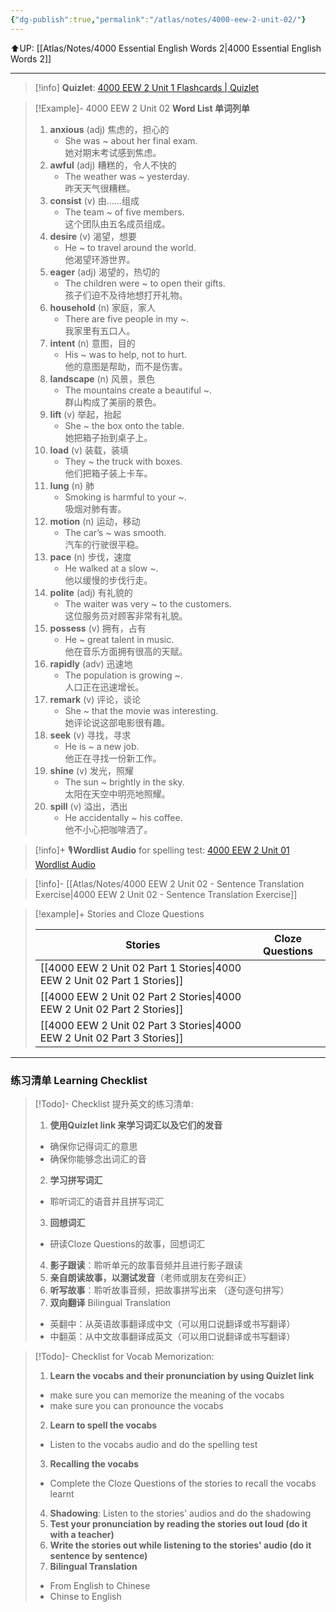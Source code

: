```yaml
---
{"dg-publish":true,"permalink":"/atlas/notes/4000-eew-2-unit-02/"}
---
```


⬆️UP: [[Atlas/Notes/4000 Essential English Words 2\|4000 Essential English Words 2]]

---
> [!info] **Quizlet**:  [4000 EEW 2 Unit 1 Flashcards | Quizlet]()

> [!Example]- 4000 EEW 2 Unit 02 **Word List 单词列单**
> 1. **anxious** (adj) 焦虑的，担心的
>     - She was ~ about her final exam.  
>         她对期末考试感到焦虑。
> 2. **awful** (adj) 糟糕的，令人不快的
>     - The weather was ~ yesterday.  
>         昨天天气很糟糕。
> 3. **consist** (v) 由……组成
>     - The team ~ of five members.  
>         这个团队由五名成员组成。
> 4. **desire** (v) 渴望，想要
>     - He ~ to travel around the world.  
>         他渴望环游世界。
> 5. **eager** (adj) 渴望的，热切的
>     - The children were ~ to open their gifts.  
>         孩子们迫不及待地想打开礼物。
> 6. **household** (n) 家庭，家人
>     - There are five people in my ~.  
>         我家里有五口人。
> 7. **intent** (n) 意图，目的
>     - His ~ was to help, not to hurt.  
>         他的意图是帮助，而不是伤害。
> 8. **landscape** (n) 风景，景色
>     - The mountains create a beautiful ~.  
>         群山构成了美丽的景色。
> 9. **lift** (v) 举起，抬起
>     - She ~ the box onto the table.  
>         她把箱子抬到桌子上。
> 10. **load** (v) 装载，装填
>     - They ~ the truck with boxes.  
>         他们把箱子装上卡车。
> 11. **lung** (n) 肺
>     - Smoking is harmful to your ~.  
>         吸烟对肺有害。
> 12. **motion** (n) 运动，移动
>     - The car’s ~ was smooth.  
>         汽车的行驶很平稳。
> 13. **pace** (n) 步伐，速度
>     - He walked at a slow ~.  
>         他以缓慢的步伐行走。
> 14. **polite** (adj) 有礼貌的
>     - The waiter was very ~ to the customers.  
>         这位服务员对顾客非常有礼貌。
> 15. **possess** (v) 拥有，占有
>     - He ~ great talent in music.  
>         他在音乐方面拥有很高的天赋。
> 16. **rapidly** (adv) 迅速地
>     - The population is growing ~.  
>         人口正在迅速增长。
> 17. **remark** (v) 评论，谈论
>     - She ~ that the movie was interesting.  
>         她评论说这部电影很有趣。
> 18. **seek** (v) 寻找，寻求
>     - He is ~ a new job.  
>         他正在寻找一份新工作。
> 19. **shine** (v) 发光，照耀
>     - The sun ~ brightly in the sky.  
>         太阳在天空中明亮地照耀。
> 20. **spill** (v) 溢出，洒出
>     - He accidentally ~ his coffee.  
>         他不小心把咖啡洒了。

> [!info]+ 🎙️**Wordlist Audio** for spelling test: [4000 EEW 2 Unit 01 Wordlist Audio](https://drive.google.com/file/d/1ZGaJXyzcd-FN_qK6-pju4aNwAXmts8H3/view?usp=drive_link)

> [!info]- [[Atlas/Notes/4000 EEW 2 Unit 02 -  Sentence Translation Exercise\|4000 EEW 2 Unit 02 -  Sentence Translation Exercise]]

> [!example]+ Stories and Cloze Questions
> 
> | Stories                               | Cloze Questions |
> | ------------------------------------- | --------------- |
>| [[4000 EEW 2 Unit 02 Part 1 Stories\|4000 EEW 2 Unit 02 Part 1 Stories]] |                 |
> | [[4000 EEW 2 Unit 02 Part 2 Stories\|4000 EEW 2 Unit 02 Part 2 Stories]] |                 |
> | [[4000 EEW 2 Unit 02 Part 3 Stories\|4000 EEW 2 Unit 02 Part 3 Stories]] |                 |


---

### 练习清单 Learning Checklist

> [!Todo]- Checklist 提升英文的练习清单:
> 1. **使用Quizlet link 来学习词汇以及它们的发音** 
>	- 确保你记得词汇的意思 
>	- 确保你能够念出词汇的音 
> 2. **学习拼写词汇** 
>	- 聆听词汇的语音并且拼写词汇 
> 3. **回想词汇**
>	- 研读Cloze Questions的故事，回想词汇 
> 4. **影子跟读**：聆听单元的故事音频并且进行影子跟读 
> 5. **亲自朗读故事，以测试发音**（老师或朋友在旁纠正）
> 6. **听写故事**：聆听故事音频，把故事拼写出来 （逐句逐句拼写）
> 7. **双向翻译** Bilingual Translation 
>	- 英翻中：从英语故事翻译成中文（可以用口说翻译或书写翻译）
>	- 中翻英：从中文故事翻译成英文（可以用口说翻译或书写翻译）

> [!Todo]- Checklist for Vocab Memorization:
> 
> 1. **Learn the vocabs and their pronunciation by using Quizlet link**
>	- make sure you can memorize the meaning of the vocabs
>	- make sure you can pronounce the vocabs
> 2. **Learn to spell the vocabs**
>	- Listen to the vocabs audio and do the spelling test
> 3. **Recalling the vocabs**
>	- Complete the Cloze Questions of the stories to recall the vocabs learnt
> 4. **Shadowing**: Listen to the stories' audios and do the shadowing
> 5. **Test your pronunciation by reading the stories out loud (do it with a teacher)**
> 6. **Write the stories out while listening to the stories' audio (do it sentence by sentence)**
> 7. **Bilingual Translation** 
> 	- From English to Chinese
> 	- Chinse to English

